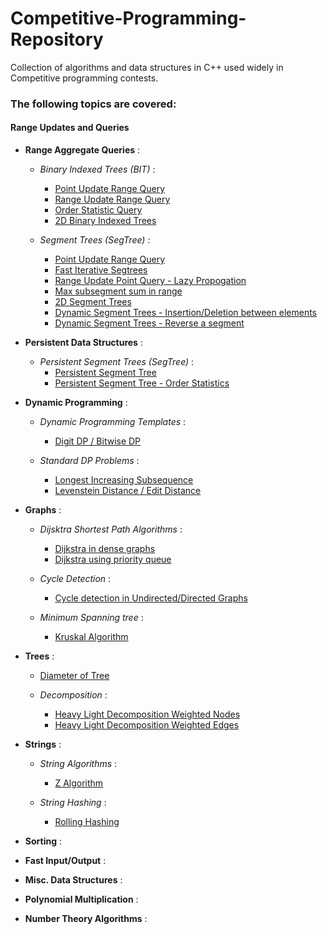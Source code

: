# Competitive-Programming-Repository
Collection of algorithms and data structures in C++ used widely in Competitive programming contests. 

### The following topics are covered:

#### Range Updates and Queries
* **Range Aggregate Queries** :
  * *Binary Indexed Trees (BIT)* :
    * [Point Update Range Query](https://github.com/dragonslayerx/Competitive-Programming-Repository/blob/master/binary_indexed_tree.cpp) 
    * [Range Update Range Query](https://github.com/dragonslayerx/Competitive-Programming-Repository/blob/master/binary_indexed_tree_range_query_range_update.cpp)
    * [Order Statistic Query](https://github.com/dragonslayerx/Competitive-Programming-Repository/blob/master/binary_indexed_tree_order_stat.cpp)
    * [2D Binary Indexed Trees](https://github.com/dragonslayerx/Competitive-Programming-Repository/blob/master/binary_indexed_tree_2D.cpp)
  
  * *Segment Trees (SegTree)* :
    * [Point Update Range Query](https://github.com/dragonslayerx/Competitive-Programming-Repository/blob/master/segment_tree_range_query_point_update.cpp) 
    * [Fast Iterative Segtrees](https://github.com/dragonslayerx/Competitive-Programming-Repository/blob/master/segment_trees_interative_fast.cpp)
    * [Range Update Point Query - Lazy Propogation](https://github.com/dragonslayerx/Competitive-Programming-Repository/blob/master/segment_tree_range_query_range_update_lazy_propogation.cpp)
    * [Max subsegment sum in range](https://github.com/dragonslayerx/Competitive-Programming-Repository/blob/master/segment_tree_custom_merge_function.cpp)
    * [2D Segment Trees](https://github.com/dragonslayerx/Competitive-Programming-Repository/blob/master/segment_tree_2D.cpp)
    * [Dynamic Segment Trees - Insertion/Deletion between elements](https://github.com/dragonslayerx/Competitive-Programming-Repository/blob/master/segment_tree_dynamic_using_treaps.cpp)
    * [Dynamic Segment Trees - Reverse a segment](https://github.com/dragonslayerx/Competitive-Programming-Repository/blob/master/segment_tree_dynamic_reverse_subarray_using_treap.cpp)
 
 * **Persistent Data Structures** :
   * *Persistent Segment Trees (SegTree)* :
       * [Persistent Segment Tree](https://github.com/dragonslayerx/Competitive-Programming-Repository/blob/master/segment_tree_persistent.cpp)
       * [Persistent Segment Tree - Order Statistics](https://github.com/dragonslayerx/Competitive-Programming-Repository/blob/master/segment_tree_persistent_order_stat.cpp)
  
* **Dynamic Programming** :
   * *Dynamic Programming Templates* :
       * [Digit DP / Bitwise DP](https://github.com/dragonslayerx/Competitive-Programming-Repository/blob/master/dynamic_programming_templates.cpp)
       
   * *Standard DP Problems* :
       * [Longest Increasing Subsequence](https://github.com/dragonslayerx/Competitive-Programming-Repository/blob/master/longest_increasing_subsequence_lis_binary_search.cpp)
       * [Levenstein Distance / Edit Distance](https://github.com/dragonslayerx/Competitive-Programming-Repository/blob/master/edit_distance_levenstein_dynamic_programming.cpp)
             
* **Graphs** :
   * *Dijsktra Shortest Path Algorithms* :
        * [Dijkstra in dense graphs](https://github.com/dragonslayerx/Competitive-Programming-Repository/blob/master/dijsktra_dense_graphs.cpp)
        * [Dijkstra using priority queue](https://github.com/dragonslayerx/Competitive-Programming-Repository/blob/master/dijkstra_using_priority_queue.cpp)
        
   * *Cycle Detection* :
        * [Cycle detection in Undirected/Directed Graphs](https://github.com/dragonslayerx/Competitive-Programming-Repository/blob/master/cycle_detection_in_graph.cpp)
   
   * *Minimum Spanning tree* :
        * [Kruskal Algorithm](https://github.com/dragonslayerx/Competitive-Programming-Repository/blob/master/kruskal_min_spanning_tree.cpp)
        
* **Trees** :
    * [Diameter of Tree](https://github.com/dragonslayerx/Competitive-Programming-Repository/blob/master/tree_diameter.cpp)
    
    * *Decomposition* :
        * [Heavy Light Decomposition Weighted Nodes](https://github.com/dragonslayerx/Competitive-Programming-Repository/blob/master/heavy_light_decomposition_wieghted_vertices(hld).cpp)
        * [Heavy Light Decomposition Weighted Edges](https://github.com/dragonslayerx/Competitive-Programming-Repository/blob/master/heavy_light_decomposition_weighted_edges%20(hld).cpp)
    

* **Strings** :
   * *String Algorithms* :
       * [Z Algorithm](https://github.com/dragonslayerx/Competitive-Programming-Repository/blob/master/Z_algorithm_max_prefix_match.cpp)
   
   * *String Hashing* :
       * [Rolling Hashing](https://github.com/dragonslayerx/Competitive-Programming-Repository/blob/master/string_hashing.cpp)
        
        
        

* **Sorting** :
* **Fast Input/Output** :
* **Misc. Data Structures** :
* **Polynomial Multiplication** :
* **Number Theory Algorithms** :
















